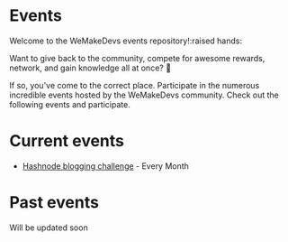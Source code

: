 # Events

Welcome to the WeMakeDevs events repository!:raised hands:


Want to give back to the community, compete for awesome rewards, network, and gain knowledge all at once? :gift:


If so, you've come to the correct place. Participate in the numerous incredible events hosted by the WeMakeDevs community.
Check out the following events and participate. 

# Current events

- [Hashnode blogging challenge](./hashnode/README.md) - Every Month

# Past events

Will be updated soon

